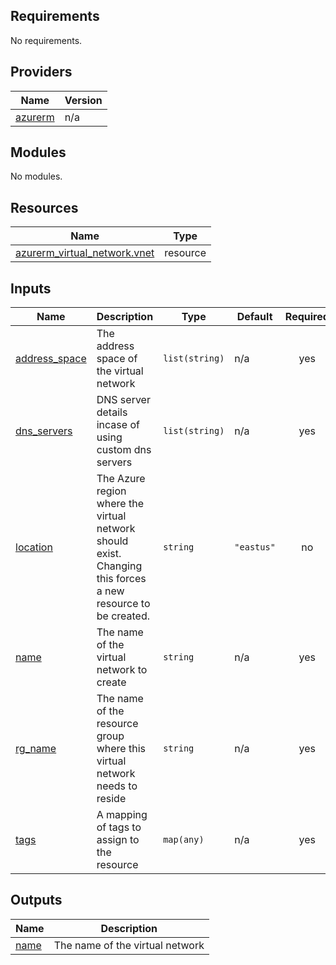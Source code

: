 ## Requirements

No requirements.

## Providers

| Name | Version |
|------|---------|
| <a name="provider_azurerm"></a> [azurerm](#provider\_azurerm) | n/a |

## Modules

No modules.

## Resources

| Name | Type |
|------|------|
| [azurerm_virtual_network.vnet](https://registry.terraform.io/providers/hashicorp/azurerm/latest/docs/resources/virtual_network) | resource |

## Inputs

| Name | Description | Type | Default | Required |
|------|-------------|------|---------|:--------:|
| <a name="input_address_space"></a> [address\_space](#input\_address\_space) | The address space of the virtual network | `list(string)` | n/a | yes |
| <a name="input_dns_servers"></a> [dns\_servers](#input\_dns\_servers) | DNS server details incase of using custom dns servers | `list(string)` | n/a | yes |
| <a name="input_location"></a> [location](#input\_location) | The Azure region where the virtual network should exist. Changing this forces a new resource to be created. | `string` | `"eastus"` | no |
| <a name="input_name"></a> [name](#input\_name) | The name of the virtual network to create | `string` | n/a | yes |
| <a name="input_rg_name"></a> [rg\_name](#input\_rg\_name) | The name of the resource group where this virtual network needs to reside | `string` | n/a | yes |
| <a name="input_tags"></a> [tags](#input\_tags) | A mapping of tags to assign to the resource | `map(any)` | n/a | yes |

## Outputs

| Name | Description |
|------|-------------|
| <a name="output_name"></a> [name](#output\_name) | The name of the virtual network |
